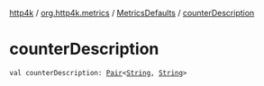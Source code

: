 [http4k](../../index.md) / [org.http4k.metrics](../index.md) / [MetricsDefaults](index.md) / [counterDescription](./counter-description.md)

# counterDescription

`val counterDescription: `[`Pair`](https://kotlinlang.org/api/latest/jvm/stdlib/kotlin/-pair/index.html)`<`[`String`](https://kotlinlang.org/api/latest/jvm/stdlib/kotlin/-string/index.html)`, `[`String`](https://kotlinlang.org/api/latest/jvm/stdlib/kotlin/-string/index.html)`>`